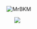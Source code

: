 <p align="center">&nbsp;
  <img align="center" src="https://github-readme-stats.vercel.app/api?username=MrBKM&&show_icons=true&theme=aura" alt="MrBKM"/></p>  
<p align="center">
<img src="https://github-stats-alpha.vercel.app/api/?username=MrBKM&cc=000&tc=00ff00&ic=fff000&bc=fff" align="center">
</p>
<p align="center">
